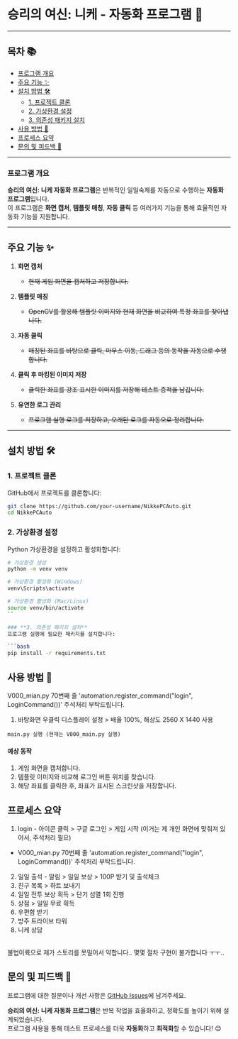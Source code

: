 # **승리의 여신: 니케 - 자동화 프로그램** 🚀

---

## **목차** 📚
- [프로그램 개요](#프로그램-개요)
- [주요 기능 ✨](#주요-기능-✨)
- [설치 방법 🛠️](#설치-방법-️)
  - [1. 프로젝트 클론](#1-프로젝트-클론)
  - [2. 가상환경 설정](#2-가상환경-설정)
  - [3. 의존성 패키지 설치](#3-의존성-패키지-설치)
- [사용 방법 🚀](#사용-방법-🚀)
- [프로세스 요약](#프로세스-요약)
- [문의 및 피드백 💬](#문의-및-피드백-💬)

---

### **프로그램 개요**
**승리의 여신: 니케 자동화 프로그램**은 반복적인 일일숙제를 자동으로 수행하는 **자동화 프로그램**입니다.  
이 프로그램은 **화면 캡처**, **템플릿 매칭**, **자동 클릭** 등 여러가지 기능을 통해 효율적인 자동화 기능을 지원합니다.

---

## **주요 기능** ✨

1. **화면 캡처**  
   - ~~현재 게임 화면을 캡처하고 저장합니다.~~  

2. **템플릿 매칭**  
   - ~~OpenCV를 활용해 템플릿 이미지와 현재 화면을 비교하여 특정 좌표를 찾아냅니다.~~  

3. **자동 클릭**  
   - ~~매칭된 좌표를 바탕으로 클릭, 마우스 이동, 드래그 등의 동작을 자동으로 수행합니다.~~  

4. **클릭 후 마킹된 이미지 저장**  
   - ~~클릭한 좌표를 강조 표시한 이미지를 저장해 테스트 증적을 남깁니다.~~  

5. **유연한 로그 관리**  
   - ~~프로그램 실행 로그를 저장하고, 오래된 로그를 자동으로 정리합니다.~~  

---

## **설치 방법** 🛠️

### **1. 프로젝트 클론**
GitHub에서 프로젝트를 클론합니다:
```bash
git clone https://github.com/your-username/NikkePCAuto.git
cd NikkePCAuto
```

### **2. 가상환경 설정**  
Python 가상환경을 설정하고 활성화합니다:

```bash
# 가상환경 생성
python -m venv venv

# 가상환경 활성화 (Windows)
venv\Scripts\activate

# 가상환경 활성화 (Mac/Linux)
source venv/bin/activate
``

### **3. 의존성 패키지 설치**  
프로그램 실행에 필요한 패키지를 설치합니다:

```bash
pip install -r requirements.txt
```

## **사용 방법** 🚀
V000_mian.py 70번째 줄 'automation.register_command("login", LoginCommand())' 주석처리 부탁드립니다.
1. 바탕화면 우클릭 디스플레이 설정 > 배율 100%, 해상도 2560 X 1440 사용 
```
main.py 실행 (현재는 V000_main.py 실행)
```
#### **예상 동작**  
1. 게임 화면을 캡처합니다.  
2. 템플릿 이미지와 비교해 로그인 버튼 위치를 찾습니다.  
3. 해당 좌표를 클릭한 후, 좌표가 표시된 스크린샷을 저장합니다.  

## **프로세스 요약**  
1. login - 아이콘 클릭 > 구글 로그인 > 게임 시작 (이거는 제 개인 화면에 맞춰져 있어서, 주석처리 필요)
- V000_mian.py 70번째 줄 'automation.register_command("login", LoginCommand())' 주석처리 부탁드립니다.
2. 일일 출석 - 알림 > 일일 보상 > 100P 받기 및 출석체크
3. 친구 목록 > 하트 보내기
4. 일일 전투 보상 흭득 > 단기 섬멸 1회 진행
5. 상점 > 일일 무료 흭득
5. 우편함 받기
6. 방주 트라이브 타워
7. 니케 상담

<br>
불법이륙으로 제가 스토리를 못밀어서 약합니다.. 몇몇 절차 구현이 불가합니다 ㅜㅜ..

## **문의 및 피드백** 💬  
프로그램에 대한 질문이나 개선 사항은 [GitHub Issues](https://github.com/EazyNick/NikkePCAuto/issues)에 남겨주세요. <br>

**승리의 여신: 니케 자동화 프로그램**은 반복 작업을 효율화하고, 정확도를 높이기 위해 설계되었습니다.  
프로그램 사용을 통해 테스트 프로세스를 더욱 **자동화**하고 **최적화**할 수 있습니다! 😊

